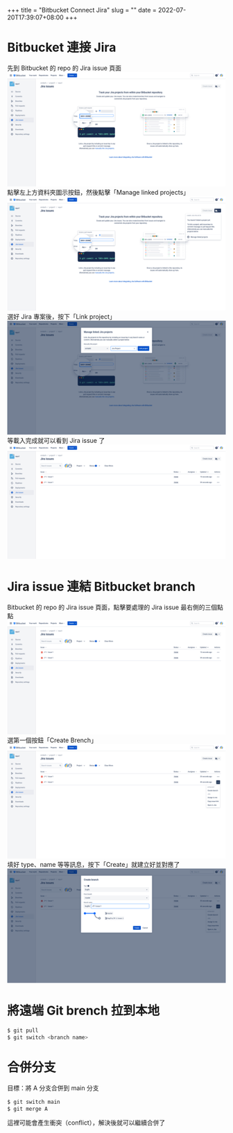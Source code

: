 +++
title = "Bitbucket Connect Jira"
slug = ""
date = 2022-07-20T17:39:07+08:00
+++

# Bitbucket 連接 Jira
先到 Bitbucket 的 repo 的 Jira issue 頁面
![1](./1.png)
點擊左上方資料夾圖示按鈕，然後點擊「Manage linked projects」
![2](./2.png)
選好 Jira 專案後，按下「Link project」
![3](./3.png)
等載入完成就可以看到 Jira issue 了
![4](./4.png)

# Jira issue 連結 Bitbucket branch
Bitbucket 的 repo 的 Jira issue 頁面，點擊要處理的 Jira issue 最右側的三個點點
![4](./4.png)
選第一個按鈕「Create Brench」
![5](./5.png)
填好 type、name 等等訊息，按下「Create」就建立好並對應了
![6](./6.png)

# 將遠端 Git brench 拉到本地
```sh 
$ git pull 
$ git switch <branch name>
```

# 合併分支
目標：將 A 分支合併到 main 分支
```
$ git switch main
$ git merge A
```
這裡可能會產生衝突（conflict），解決後就可以繼續合併了
